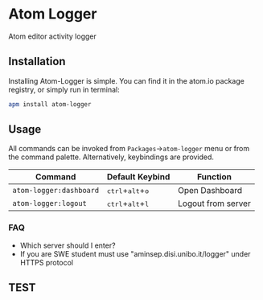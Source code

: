 # Atom Logger

Atom editor activity logger

## Installation

Installing Atom-Logger is simple. You can find it in the atom.io package registry, or simply run in terminal:

``` bash
apm install atom-logger
```

## Usage

All commands can be invoked from `Packages`→`atom-logger` menu or from the command palette. Alternatively, keybindings are provided.

| Command               | Default Keybind                             | Function |
|-----------------------|---------------------------------------------|----------|
| `atom-logger:dashboard` | <kbd>ctrl</kbd>+<kbd>alt</kbd>+<kbd>o</kbd> | Open Dashboard |
| `atom-logger:logout` | <kbd>ctrl</kbd>+<kbd>alt</kbd>+<kbd>l</kbd>| Logout from server|

### FAQ

- Which server should I enter?
- If you are SWE student must use "aminsep.disi.unibo.it/logger" under HTTPS protocol

## TEST
